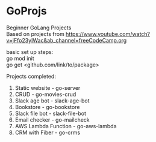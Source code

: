 # GoProjs
Beginner GoLang Projects </br>
Based on projects from https://www.youtube.com/watch?v=jFfo23yIWac&ab_channel=freeCodeCamp.org </br>

basic set up steps: <br>
go mod init <br>
go get <github.com/link/to/package> </br>

Projects completed: <br>
1) Static website - go-server<br>
2) CRUD - go-movies-crud<br>
3) Slack age bot - slack-age-bot<br>
4) Bookstore - go-bookstore<br>
5) Slack file bot - slack-file-bot<br>
6) Email checker - go-mailcheck<br>
7) AWS Lambda Function - go-aws-lambda<br>
8) CRM with Fiber - go-crms<br>
